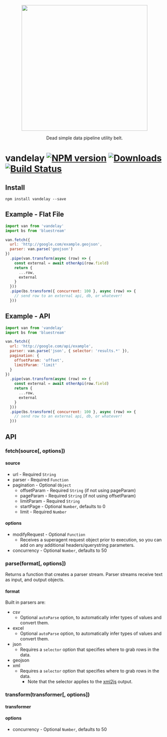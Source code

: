 <p align='center'>
  <img src='https://user-images.githubusercontent.com/425716/40067683-bddc82ee-5834-11e8-8dc9-8b6ad5d149f5.png' width='400'/>
  <p align='center'>Dead simple data pipeline utility belt.</p>
</p>

# vandelay [![NPM version][npm-image]][npm-url] [![Downloads][downloads-image]][npm-url] [![Build Status][travis-image]][travis-url]


## Install

```
npm install vandelay --save
```

## Example - Flat File

```js
import van from 'vandelay'
import bs from 'bluestream'

van.fetch({
  url: 'http://google.com/example.geojson',
  parser: van.parse('geojson')
})
  .pipe(van.transform(async (row) => {
    const external = await otherApi(row.field)
    return {
      ...row,
      external
    }
  }))
  .pipe(bs.transform({ concurrent: 100 }, async (row) => {
    // send row to an external api, db, or whatever!
  }))
```

## Example - API

```js
import van from 'vandelay'
import bs from 'bluestream'

van.fetch({
  url: 'http://google.com/api/example',
  parser: van.parse('json', { selector: 'results.*' }),
  pagination: {
    offsetParam: 'offset',
    limitParam: 'limit'
  }
})
  .pipe(van.transform(async (row) => {
    const external = await otherApi(row.field)
    return {
      ...row,
      external
    }
  }))
  .pipe(bs.transform({ concurrent: 100 }, async (row) => {
    // send row to an external api, db, or whatever!
  }))
```

## API

### fetch(source[, options])

#### source

- url - Required `String`
- parser - Required `Function`
- pagination - Optional `Object`
  - offsetParam - Required `String` (if not using pageParam)
  - pageParam - Required `String` (if not using offsetParam)
  - limitParam - Required `String`
  - startPage - Optional `Number`, defaults to 0
  - limit - Required `Number`

#### options

- modifyRequest - Optional `Function`
  - Receives a superagent request object prior to execution, so you can add on any additional headers/querystring parameters.
- concurrency - Optional `Number`, defaults to 50

### parse(format[, options])

Returns a function that creates a parser stream. Parser streams receive text as input, and output objects.

#### format

Built in parsers are:

- csv
  - Optional `autoParse` option, to automatically infer types of values and convert them.
- excel
  - Optional `autoParse` option, to automatically infer types of values and convert them.
- json
  - Requires a `selector` option that specifies where to grab rows in the data.
- geojson
- xml
  - Requires a `selector` option that specifies where to grab rows in the data.
    - Note that the selector applies to the [xml2js](https://github.com/Leonidas-from-XIV/node-xml2js) output.

### transform(transformer[, options])

#### transformer


#### options

- concurrency - Optional `Number`, defaults to 50

[downloads-image]: http://img.shields.io/npm/dm/vandelay.svg
[npm-url]: https://npmjs.org/package/vandelay
[npm-image]: http://img.shields.io/npm/v/vandelay.svg

[travis-url]: https://travis-ci.org/contra/vandelay
[travis-image]: https://travis-ci.org/contra/vandelay.png?branch=master
